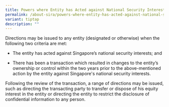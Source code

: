 ```yaml
---
title: Powers where Entity has Acted against National Security Interests
permalink: /about-sira/powers-where-entity-has-acted-against-national-security-interests/
variant: tiptap
description: ""
---
```

<p>Directions may be issued to any entity (designated or otherwise) when
the following two criteria are met:</p>
<ul data-tight="true" class="tight">
<li>
<p>The entity has acted against Singapore’s national security interests;
and&nbsp;</p>
</li>
<li>
<p>There has been a transaction which resulted in changes to the entity’s
ownership or control within the two years prior to the above-mentioned
action by the entity against Singapore's national security interests.</p>
</li>
</ul>
<p>Following the review of the transaction, a range of directions may be
issued, such as directing the transacting party to transfer or dispose
of his equity interest in the entity or directing the entity to restrict
the disclosure of confidential information to any person.</p>